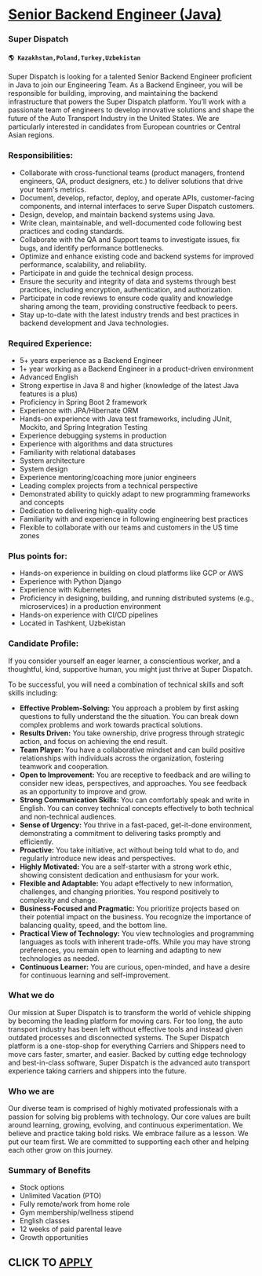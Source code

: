 # [Senior Backend Engineer (Java)](https://www.remotewlb.com/apply/senior-backend-engineer-java-57409)  
### Super Dispatch  
#### `🌎 Kazakhstan,Poland,Turkey,Uzbekistan`  

Super Dispatch is looking for a talented Senior Backend Engineer proficient in Java to join our Engineering Team. As a Backend Engineer, you will be responsible for building, improving, and maintaining the backend infrastructure that powers the Super Dispatch platform. You’ll work with a passionate team of engineers to develop innovative solutions and shape the future of the Auto Transport Industry in the United States. We are particularly interested in candidates from European countries or Central Asian regions.

### Responsibilities:

  * Collaborate with cross-functional teams (product managers, frontend engineers, QA, product designers, etc.) to deliver solutions that drive your team's metrics.
  * Document, develop, refactor, deploy, and operate APIs, customer-facing components, and internal interfaces to serve Super Dispatch customers.
  * Design, develop, and maintain backend systems using Java.
  * Write clean, maintainable, and well-documented code following best practices and coding standards.
  * Collaborate with the QA and Support teams to investigate issues, fix bugs, and identify performance bottlenecks.
  * Optimize and enhance existing code and backend systems for improved performance, scalability, and reliability.
  * Participate in and guide the technical design process.
  * Ensure the security and integrity of data and systems through best practices, including encryption, authentication, and authorization.
  * Participate in code reviews to ensure code quality and knowledge sharing among the team, providing constructive feedback to peers.
  * Stay up-to-date with the latest industry trends and best practices in backend development and Java technologies.

### Required Experience:

  * 5+ years experience as a Backend Engineer
  * 1+ year working as a Backend Engineer in a product-driven environment
  * Advanced English
  * Strong expertise in Java 8 and higher (knowledge of the latest Java features is a plus)
  * Proficiency in Spring Boot 2 framework
  * Experience with JPA/Hibernate ORM
  * Hands-on experience with Java test frameworks, including JUnit, Mockito, and Spring Integration Testing
  * Experience debugging systems in production
  * Experience with algorithms and data structures
  * Familiarity with relational databases
  * System architecture
  * System design
  * Experience mentoring/coaching more junior engineers
  * Leading complex projects from a technical perspective
  * Demonstrated ability to quickly adapt to new programming frameworks and concepts
  * Dedication to delivering high-quality code
  * Familiarity with and experience in following engineering best practices
  * Flexible to collaborate with our teams and customers in the US time zones

### Plus points for:

  * Hands-on experience in building on cloud platforms like GCP or AWS
  * Experience with Python Django
  * Experience with Kubernetes
  * Proficiency in designing, building, and running distributed systems (e.g., microservices) in a production environment
  * Hands-on experience with CI/CD pipelines
  * Located in Tashkent, Uzbekistan

### Candidate Profile:

If you consider yourself an eager learner, a conscientious worker, and a thoughtful, kind, supportive human, you might just thrive at Super Dispatch.

To be successful, you will need a combination of technical skills and soft skills including:

  * **Effective Problem-Solving:** You approach a problem by first asking questions to fully understand the the situation. You can break down complex problems and work towards practical solutions.
  * **Results Driven:** You take ownership, drive progress through strategic action, and focus on achieving the end result.
  * **Team Player:** You have a collaborative mindset and can build positive relationships with individuals across the organization, fostering teamwork and cooperation.
  * **Open to Improvement:** You are receptive to feedback and are willing to consider new ideas, perspectives, and approaches. You see feedback as an opportunity to improve and grow.
  * **Strong Communication Skills:** You can comfortably speak and write in English. You can convey technical concepts effectively to both technical and non-technical audiences.
  * **Sense of Urgency:** You thrive in a fast-paced, get-it-done environment, demonstrating a commitment to delivering tasks promptly and efficiently.
  * **Proactive:** You take initiative, act without being told what to do, and regularly introduce new ideas and perspectives.
  * **Highly Motivated:** You are a self-starter with a strong work ethic, showing consistent dedication and enthusiasm for your work.
  * **Flexible and Adaptable:** You adapt effectively to new information, challenges, and changing priorities. You respond positively to complexity and change.
  * **Business-Focused and Pragmatic:** You prioritize projects based on their potential impact on the business. You recognize the importance of balancing quality, speed, and the bottom line.
  * **Practical View of Technology:** You view technologies and programming languages as tools with inherent trade-offs. While you may have strong preferences, you remain open to learning and adapting to new technologies as needed.
  * **Continuous Learner:** You are curious, open-minded, and have a desire for continuous learning and self-improvement.

### What we do

Our mission at Super Dispatch is to transform the world of vehicle shipping by becoming the leading platform for moving cars. For too long, the auto transport industry has been left without effective tools and instead given outdated processes and disconnected systems. The Super Dispatch platform is a one-stop-shop for everything Carriers and Shippers need to move cars faster, smarter, and easier. Backed by cutting edge technology and best-in-class software, Super Dispatch is the advanced auto transport experience taking carriers and shippers into the future.

### Who we are

Our diverse team is comprised of highly motivated professionals with a passion for solving big problems with technology. Our core values are built around learning, growing, evolving, and continuous experimentation. We believe and practice taking bold risks. We embrace failure as a lesson. We put our team first. We are committed to supporting each other and helping each other grow on this journey.

### Summary of Benefits

  * Stock options
  * Unlimited Vacation (PTO)
  * Fully remote/work from home role
  * Gym membership/wellness stipend
  * English classes
  * 12 weeks of paid parental leave
  * Growth opportunities

  
## CLICK TO [APPLY](https://www.remotewlb.com/apply/senior-backend-engineer-java-57409)

